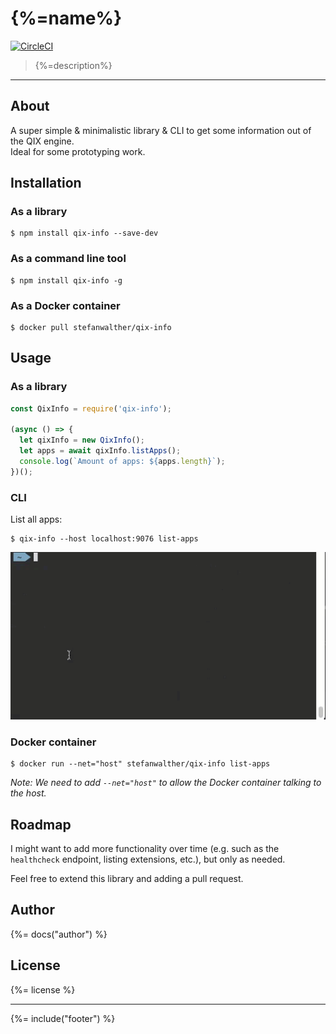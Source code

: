 # {%=name%}

[![CircleCI](https://circleci.com/gh/stefanwalther/qix-info.svg?style=svg)](https://circleci.com/gh/stefanwalther/qix-info)

> {%=description%}

---

## About

A super simple & minimalistic library & CLI to get some information out of the QIX engine.  
Ideal for some prototyping work.

## Installation

### As a library

```
$ npm install qix-info --save-dev
```

### As a command line tool
```
$ npm install qix-info -g
```

### As a Docker container

```
$ docker pull stefanwalther/qix-info
```

## Usage

### As a library

```js
const QixInfo = require('qix-info');

(async () => {
  let qixInfo = new QixInfo();
  let apps = await qixInfo.listApps();
  console.log(`Amount of apps: ${apps.length}`);
})();
```

### CLI

List all apps:
```
$ qix-info --host localhost:9076 list-apps
```

![Command: list-apps](https://raw.githubusercontent.com/stefanwalther/qix-info/master/docs/media/list-apps.gif)

### Docker container

```
$ docker run --net="host" stefanwalther/qix-info list-apps
```

_Note: We need to add `--net="host"` to allow the Docker container talking to the host._

## Roadmap

I might want to add more functionality over time (e.g. such as the `healthcheck` endpoint, listing extensions, etc.), but only as needed.  

Feel free to extend this library and adding a pull request.

## Author
{%= docs("author") %}

## License
{%= license %}

***

{%= include("footer") %}